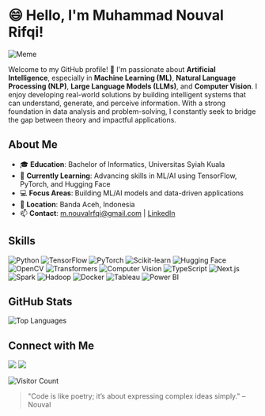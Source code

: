 # 😄 Hello, I'm Muhammad Nouval Rifqi!

![Meme](https://media.giphy.com/media/gG6OcTSRWaSis/giphy.gif)


Welcome to my GitHub profile! 🚀 I'm passionate about **Artificial Intelligence**, especially in **Machine Learning (ML)**, **Natural Language Processing (NLP)**, **Large Language Models (LLMs)**, and **Computer Vision**. I enjoy developing real-world solutions by building intelligent systems that can understand, generate, and perceive information. With a strong foundation in data analysis and problem-solving, I constantly seek to bridge the gap between theory and impactful applications.

## About Me
- 🎓 **Education**: Bachelor of Informatics, Universitas Syiah Kuala 
- 🌱 **Currently Learning**: Advancing skills in ML/AI using TensorFlow, PyTorch, and Hugging Face
- 💻 **Focus Areas**: Building ML/AI models and data-driven applications
- 📍 **Location**: Banda Aceh, Indonesia
- 📫 **Contact**: [m.nouvalrfqi@gmail.com](mailto:m.nouvalrfqi@gmail.com) | [LinkedIn](https://linkedin.com/in/nouvalrfqi)

## Skills
![Python](https://img.shields.io/badge/-Python-3776AB?style=flat-square&logo=python&logoColor=white)
![TensorFlow](https://img.shields.io/badge/-TensorFlow-FF6F00?style=flat-square&logo=tensorflow&logoColor=white)
![PyTorch](https://img.shields.io/badge/-PyTorch-EE4C2C?style=flat-square&logo=pytorch&logoColor=white)
![Scikit-learn](https://img.shields.io/badge/-Scikit--learn-F7931E?style=flat-square&logo=scikit-learn&logoColor=white)
![Hugging Face](https://img.shields.io/badge/-Hugging%20Face-F9A602?style=flat-square&logo=huggingface&logoColor=black)
![OpenCV](https://img.shields.io/badge/-OpenCV-5C3EE8?style=flat-square&logo=opencv&logoColor=white)
![Transformers](https://img.shields.io/badge/-Transformers-FFD43B?style=flat-square&logo=python&logoColor=black)
![Computer Vision](https://img.shields.io/badge/-Computer%20Vision-2C3E50?style=flat-square&logo=opencv&logoColor=white)
![TypeScript](https://img.shields.io/badge/-TypeScript-3178C6?style=flat-square&logo=typescript&logoColor=white)
![Next.js](https://img.shields.io/badge/-Next.js-000000?style=flat-square&logo=next.js&logoColor=white)
![Spark](https://img.shields.io/badge/-Spark-E25A1C?style=flat-square&logo=apachespark&logoColor=white)
![Hadoop](https://img.shields.io/badge/-Hadoop-66CCFF?style=flat-square&logo=apachehadoop&logoColor=black)
![Docker](https://img.shields.io/badge/-Docker-2496ED?style=flat-square&logo=docker&logoColor=white)
![Tableau](https://img.shields.io/badge/-Tableau-E97627?style=flat-square&logo=tableau&logoColor=white)
![Power BI](https://img.shields.io/badge/-Power%20BI-F2C811?style=flat-square&logo=powerbi&logoColor=black)

## GitHub Stats
![Top Languages](https://github-readme-stats.vercel.app/api/top-langs/?username=nouvalrfqi&layout=compact&theme=radical)

## Connect with Me
[<img src="https://img.shields.io/badge/-LinkedIn-0077B5?style=flat-square&logo=linkedin" />](https://linkedin.com/in/nouvalrfqi)
[<img src="https://img.shields.io/badge/-GitHub-181717?style=flat-square&logo=github" />](https://github.com/nouvalrfqi)

![Visitor Count](https://komarev.com/ghpvc/?username=nouvalrfqi&color=blue)

> "Code is like poetry; it’s about expressing complex ideas simply." – Nouval
